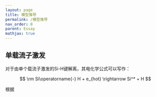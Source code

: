 ```yaml
---
layout: page
title: 模型推导
permalink: /模型推导
nav_order: 8
parent: Essay
mathjax: true
---
```


## 单载流子激发

对于由单个载流子激发的Si-H键解离，其电化学公式可以写作：

$$
\rm Si\operatorname{-} H + e_{hot} \rightarrow Si^* + H
$$

根据